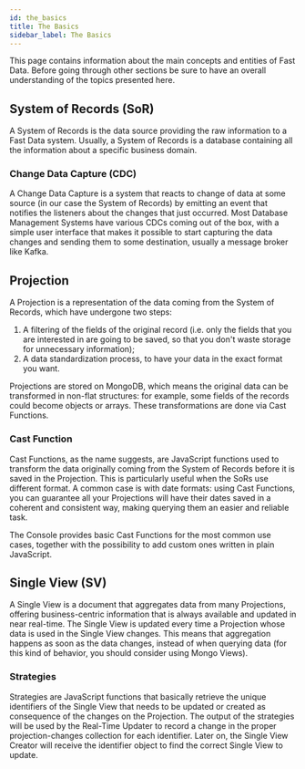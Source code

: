 ```yaml
---
id: the_basics
title: The Basics
sidebar_label: The Basics
---
```


This page contains information about the main concepts and entities of Fast Data. Before going through other sections be sure to have an overall understanding of the topics presented here.

## System of Records (SoR)

A System of Records is the data source providing the raw information to a Fast Data system. Usually, a System of Records is a database containing all the information about a specific business domain.

### Change Data Capture (CDC)

A Change Data Capture is a system that reacts to change of data at some source (in our case the System of Records) by emitting an event that notifies the listeners about the changes that just occurred.
Most Database Management Systems have various CDCs coming out of the box, with a simple user interface that makes it possible to start capturing the data changes and sending them to some destination, usually a message broker like Kafka.

## Projection

A Projection is a representation of the data coming from the System of Records, which have undergone two steps:

1. A filtering of the fields of the original record (i.e. only the fields that you are interested in are going to be saved, so that you don't waste storage for unnecessary information);
2. A data standardization process, to have your data in the exact format you want.

Projections are stored on MongoDB, which means the original data can be transformed in non-flat structures: for example, some fields of the records could become objects or arrays. These transformations are done via Cast Functions.

### Cast Function

Cast Functions, as the name suggests, are JavaScript functions used to transform the data originally coming from the System of Records before it is saved in the Projection.
This is particularly useful when the SoRs use different format. A common case is with date formats: using Cast Functions, you can guarantee all your Projections will have their dates saved in a coherent and consistent way, making querying them an easier and reliable task.

The Console provides basic Cast Functions for the most common use cases, together with the possibility to add custom ones written in plain JavaScript.

## Single View (SV)

A Single View is a document that aggregates data from many Projections, offering business-centric information that is always available and updated in near real-time.
The Single View is updated every time a Projection whose data is used in the Single View changes. This means that aggregation happens as soon as the data changes, instead of when querying data (for this kind of behavior, you should consider using Mongo Views).

### Strategies

Strategies are JavaScript functions that basically retrieve the unique identifiers of the Single View that needs to be updated or created as consequence of the changes on the Projection. The output of the strategies will be used by the Real-Time Updater to record a change in the proper projection-changes collection for each identifier. Later on, the Single View Creator will receive the identifier object to find the correct Single View to update.
